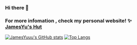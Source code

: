 ### Hi there 👋
### For more infomation , check my personal website! ✨ [JamesYu's Hut](https://jamesyuuu.me)

<!--
**JamesYuuu/JamesYuuu** is a ✨ _special_ ✨ repository because its `README.md` (this file) appears on your GitHub profile.

Here are some ideas to get you started:

- 🔭 I’m currently working on ...
- 🌱 I’m currently learning ...
- 👯 I’m looking to collaborate on ...
- 🤔 I’m looking for help with ...
- 💬 Ask me about ...
- 📫 How to reach me: ...
- 😄 Pronouns: ...
- ⚡ Fun fact: ...
-->

[![JamesYuuu's GitHub stats](https://github-readme-stats.vercel.app/api?username=JamesYuuu)](https://github.com/anuraghazra/github-readme-stats)
[![Top Langs](https://github-readme-stats.vercel.app/api/top-langs/?username=JamesYuuu&layout=compact)](https://github.com/anuraghazra/github-readme-stats)
